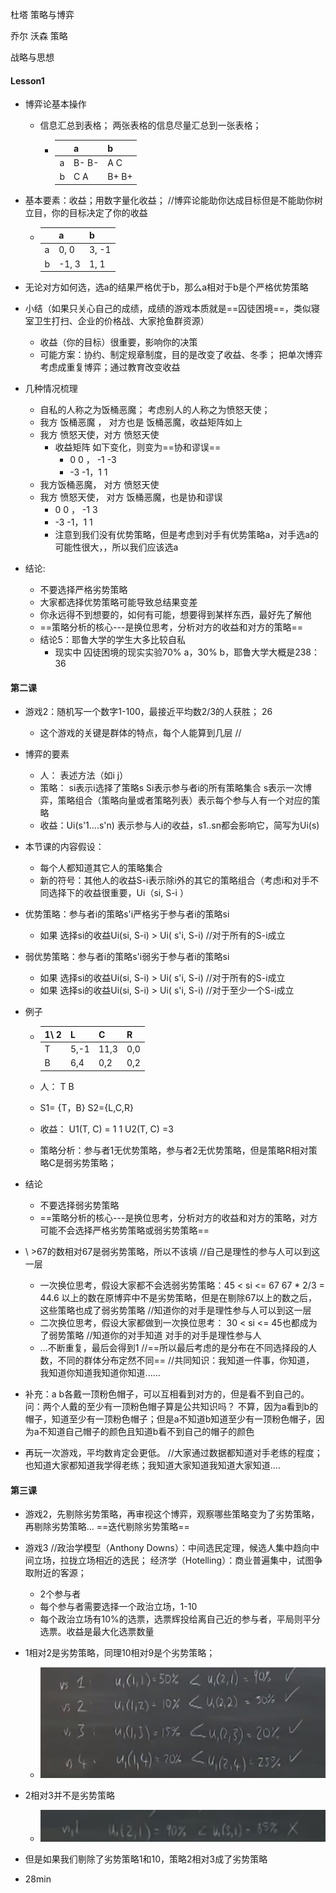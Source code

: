 杜塔  策略与博弈

乔尔 沃森    策略

战略与思想

#### Lesson1

- 博弈论基本操作
  - 信息汇总到表格； 两张表格的信息尽量汇总到一张表格；
    
    - |      | a     | b     |
      | ---- | ----- | ----- |
      | a    | B- B- | A C   |
      | b    | C A   | B+ B+ |
  
- 基本要素：收益；用数字量化收益；  //博弈论能助你达成目标但是不能助你树立目，你的目标决定了你的收益
  
  - |      | a     | b     |
    | ---- | ----- | ----- |
    | a    | 0, 0  | 3, -1 |
    | b    | -1, 3 | 1, 1  |
  
- 无论对方如何选，选a的结果严格优于b，那么a相对于b是个严格优势策略

- 小结（如果只关心自己的成绩，成绩的游戏本质就是==囚徒困境==，类似寝室卫生打扫、企业的价格战、大家抢鱼群资源）
  - 收益（你的目标）很重要，影响你的决策
  - 可能方案：协约、制定规章制度，目的是改变了收益、冬季；  把单次博弈考虑成重复博弈；通过教育改变收益

- 几种情况梳理

  - 自私的人称之为饭桶恶魔；  考虑别人的人称之为愤怒天使；
  - 我方 饭桶恶魔 ， 对方也是 饭桶恶魔，收益矩阵如上
  - 我方  愤怒天使，对方  愤怒天使
    - 收益矩阵  如下变化，则变为==协和谬误==
      - 0 0 ， -1 -3
      - -3 -1，1  1
  - 我方饭桶恶魔， 对方 愤怒天使 
  - 我方  愤怒天使， 对方 饭桶恶魔，也是协和谬误
    - 0 0 ， -1  3
    - -3  -1，1   1
    - 注意到我们没有优势策略，但是考虑到对手有优势策略a，对手选a的可能性很大，，所以我们应该选a

- 结论:

  - 不要选择严格劣势策略
  -  大家都选择优势策略可能导致总结果变差
  - 你永远得不到想要的，如何有可能，想要得到某样东西，最好先了解他
  - ==策略分析的核心---是换位思考，分析对方的收益和对方的策略==
  - 结论5：耶鲁大学的学生大多比较自私
    - 现实中 囚徒困境的现实实验70% a，30% b，耶鲁大学大概是238：36

#### 第二课 

- 游戏2：随机写一个数字1-100，最接近平均数2/3的人获胜； 26

  - 这个游戏的关键是群体的特点，每个人能算到几层 //

- 博弈的要素 

  - 人： 表述方法（如i j）  
  -  策略：  si表示i选择了策略s    Si表示参与者i的所有策略集合   s表示一次博弈，策略组合（策略向量或者策略列表）表示每个参与人有一个对应的策略  
  - 收益：Ui(s'1....s'n)  表示参与人i的收益，s1..sn都会影响它，简写为Ui(s)

- 本节课的内容假设：

  - 每个人都知道其它人的策略集合
  - 新的符号：其他人的收益S-i表示除i外的其它的策略组合（考虑i和对手不同选择下的收益很重要，Ui（si,  S-i ）

- 优势策略：参与者i的策略s'i严格劣于参与者i的策略si

  - 如果 选择si的收益Ui(si, S-i)   >  Ui( s'i, S-i)  //对于所有的S-i成立

- 弱优势策略：参与者i的策略s'i弱劣于参与者i的策略si

  - 如果 选择si的收益Ui(si, S-i)   >  Ui( s'i, S-i)  //对于所有的S-i成立
  - 如果 选择si的收益Ui(si, S-i)   >  Ui( s'i, S-i)  //对于至少一个S-i成立

- 例子

  - | 1\ 2 | L    | C    | R    |
    | ---- | ---- | ---- | ---- |
    | T    | 5,-1 | 11,3 | 0,0  |
    | B    | 6,4  | 0,2  | 0,2  |

  - 人： T B

  -  S1= {T，B}    S2={L,C,R}

  - 收益： U1(T, C) = 1 1     U2(T, C) =3

  - 策略分析：参与者1无优势策略，参与者2无优势策略，但是策略R相对策略C是弱劣势策略；

- 结论

  - 不要选择弱劣势策略
  - ==策略分析的核心---是换位思考，分析对方的收益和对方的策略，对方可能不会选择严格劣势策略或弱劣势策略==

- \ >67的数相对67是弱劣势策略，所以不该填   //自己是理性的参与人可以到这一层

  - 一次换位思考，假设大家都不会选弱劣势策略：45 < si <= 67    67 * 2/3  = 44.6 以上的数在原博弈中不是劣势策略，但是在剔除67以上的数之后，这些策略也成了弱劣势策略   //知道你的对手是理性参与人可以到这一层
  - 二次换位思考，假设大家都做到一次换位思考：  30 < si <= 45也都成为了弱势策略   //知道你的对手知道 对手的对手是理性参与人
  - ...不断重复，最后会得到1 //==所以最后考虑的是分布在不同选择段的人数，不同的群体分布定然不同==  //共同知识：我知道一件事，你知道，  我知道你知道我知道你知道......

- 补充：a b各戴一顶粉色帽子，可以互相看到对方的，但是看不到自己的。  问：两个人戴的至少有一顶粉色帽子算是公共知识吗？   不算，因为a看到b的帽子，知道至少有一顶粉色帽子；但是a不知道b知道至少有一顶粉色帽子，因为a不知道自己帽子的颜色且知道b看不到自己的帽子的颜色

- 再玩一次游戏，平均数肯定会更低。 //大家通过数据都知道对手老练的程度；也知道大家都知道我学得老练；我知道大家知道我知道大家知道....

#### 第三课

- 游戏2，先剔除劣势策略，再审视这个博弈，观察哪些策略变为了劣势策略，再剔除劣势策略...  ==迭代剔除劣势策略==
- 游戏3 //政治学模型（Anthony Downs）：中间选民定理，候选人集中趋向中间立场，拉拢立场相近的选民；  经济学（Hotelling）：商业普遍集中，试图争取附近的客源；
  - 2个参与者 
  - 每个参与者需要选择一个政治立场，1-10
  - 每个政治立场有10%的选票，选票辉投给离自己近的参与者，平局则平分选票。收益是最大化选票数量
- 1相对2是劣势策略，同理10相对9是个劣势策略；
  - ![image-20240514123730442](博弈论-photos/image-20240514123730442.png)
- 2相对3并不是劣势策略
  - ![image-20240523124358742](博弈论-photos/image-20240523124358742.png)
- 但是如果我们剔除了劣势策略1和10，策略2相对3成了劣势策略

- 28min